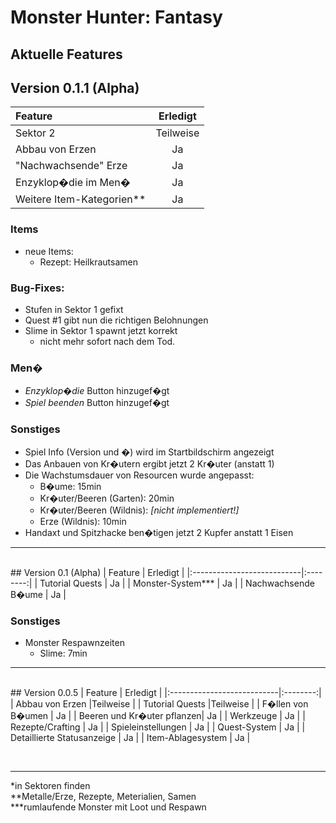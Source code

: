 # Monster Hunter: Fantasy
## Aktuelle Features

## Version 0.1.1 (Alpha)
| Feature                    | Erledigt |
|:---------------------------|:--------:|
| Sektor 2                   | Teilweise|
| Abbau von Erzen            | Ja       |
| "Nachwachsende" Erze       | Ja       |
| Enzyklop�die im Men�       | Ja       |
| Weitere Item-Kategorien**  | Ja       |

### Items
- neue Items:
    - Rezept: Heilkrautsamen

### Bug-Fixes:
- Stufen in Sektor 1 gefixt
- Quest #1 gibt nun die richtigen Belohnungen
- Slime in Sektor 1 spawnt jetzt korrekt 
    - nicht mehr sofort nach dem Tod.

### Men�
- *Enzyklop�die* Button hinzugef�gt
- *Spiel beenden* Button hinzugef�gt

### Sonstiges
- Spiel Info (Version und �) wird im Startbildschirm angezeigt
- Das Anbauen von Kr�utern ergibt jetzt 2 Kr�uter (anstatt 1)
- Die Wachstumsdauer von Resourcen wurde angepasst:
    - B�ume: 15min
    - Kr�uter/Beeren (Garten): 20min
    - Kr�uter/Beeren (Wildnis): *[nicht implementiert!]*
    - Erze (Wildnis): 10min
- Handaxt und Spitzhacke ben�tigen jetzt 2 Kupfer anstatt 1 Eisen

<hr>


<br/>
## Version 0.1 (Alpha)
| Feature                    | Erledigt |
|:---------------------------|:--------:|
| Tutorial Quests            | Ja       |
| Monster-System***          | Ja       |
| Nachwachsende B�ume        | Ja       |


### Sonstiges
- Monster Respawnzeiten
    - Slime: 7min

<hr>

<br/>
## Version 0.0.5
| Feature                    | Erledigt |
|:---------------------------|:--------:|
| Abbau von Erzen            |Teilweise |
| Tutorial Quests            |Teilweise |
| F�llen von B�umen          | Ja       |
| Beeren und Kr�uter pflanzen| Ja       |
| Werkzeuge                  | Ja       |
| Rezepte/Crafting           | Ja       |
| Spieleinstellungen         | Ja       |
| Quest-System               | Ja       |
| Detaillierte Statusanzeige | Ja       |
| Item-Ablagesystem          | Ja       |


<br /><hr>
*in Sektoren finden<br/>
**Metalle/Erze, Rezepte, Meterialien, Samen<br/>
***rumlaufende Monster mit Loot und Respawn<br/>